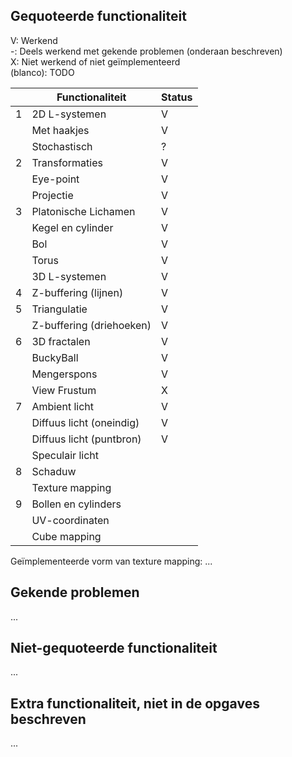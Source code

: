 ## Gequoteerde functionaliteit

V: Werkend  
-: Deels werkend met gekende problemen (onderaan beschreven)  
X: Niet werkend of niet geïmplementeerd  
(blanco): TODO  


|   | Functionaliteit          | Status |
|---|--------------------------|--------|
| 1 | 2D L-systemen            | V      |
|   | Met haakjes              | V      |
|   | Stochastisch             | ?      |
| 2 | Transformaties           | V      |
|   | Eye-point                | V      |
|   | Projectie                | V      |
| 3 | Platonische Lichamen     | V      |
|   | Kegel en cylinder        | V      |
|   | Bol                      | V      |
|   | Torus                    | V      |
|   | 3D L-systemen            | V      |
| 4 | Z-buffering (lijnen)     | V      |
| 5 | Triangulatie             | V      |
|   | Z-buffering (driehoeken) | V      |
| 6 | 3D fractalen             | V      |
|   | BuckyBall                | V      |
|   | Mengerspons              | V      |
|   | View Frustum             | X      |
| 7 | Ambient licht            | V      |
|   | Diffuus licht (oneindig) | V      |
|   | Diffuus licht (puntbron) | V      |
|   | Speculair licht          |        |
| 8 | Schaduw                  |        |
|   | Texture mapping          |        |
| 9 | Bollen en cylinders      |        |
|   | UV-coordinaten           |        |
|   | Cube mapping             |        |

Geïmplementeerde vorm van texture mapping: ...

## Gekende problemen 
...
## Niet-gequoteerde functionaliteit
...

## Extra functionaliteit, niet in de opgaves beschreven
...

